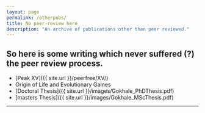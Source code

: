 ```yaml
---
layout: page
permalink: /otherpubs/
title: No peer-review here
description: "An archive of publications other than peer reviewed."
---
```




So here is some writing which never suffered (?) the peer review process.
---

* [Peak XV]({{ site.url }}/peerfree/XV/)
* Origin of Life and Evolutionary Games
* [Doctoral Thesis]({{ site.url }}/images/Gokhale_PhDThesis.pdf)
* [masters Thesis]({{ site.url }}/images/Gokhale_MScThesis.pdf)

___
